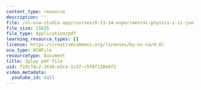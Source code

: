 ```yaml
---
content_type: resource
description: ''
file: /ol-ocw-studio-app/courses/8-13-14-experimental-physics-i-ii-junior-lab-fall-2016-spring-2017/719c74c23630e5ca1c37c5f8f130e973_6yXA-M8WAY8.pdf
file_size: 15825
file_type: application/pdf
learning_resource_types: []
license: https://creativecommons.org/licenses/by-nc-sa/4.0/
ocw_type: OCWFile
resourcetype: Document
title: 3play pdf file
uid: 719c74c2-3630-e5ca-1c37-c5f8f130e973
video_metadata:
  youtube_id: null
---
```

